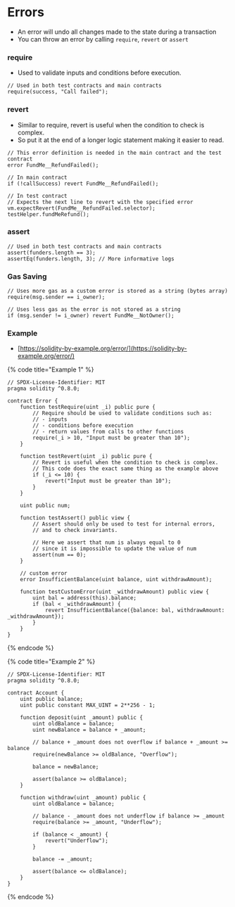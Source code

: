 # Errors

* An error will undo all changes made to the state during a transaction
* You can throw an error by calling `require`, `revert` or `assert`

### require

* Used to validate inputs and conditions before execution.

```solidity
// Used in both test contracts and main contracts
require(success, "Call failed"); 
```

### revert

* Similar to require, revert is useful when the condition to check is complex.
* So put it at the end of a longer logic statement making it easier to read.

```solidity
// This error definition is needed in the main contract and the test contract
error FundMe__RefundFailed();

// In main contract
if (!callSuccess) revert FundMe__RefundFailed();

// In test contract
// Expects the next line to revert with the specified error
vm.expectRevert(FundMe__RefundFailed.selector);
testHelper.fundMeRefund();
```

### assert

```solidity
// Used in both test contracts and main contracts
assert(funders.length == 3);
assertEq(funders.length, 3); // More informative logs
```

### Gas Saving

```solidity
// Uses more gas as a custom error is stored as a string (bytes array)
require(msg.sender == i_owner);

// Uses less gas as the error is not stored as a string
if (msg.sender != i_owner) revert FundMe__NotOwner();
```

### Example

* [https://solidity-by-example.org/error/](https://solidity-by-example.org/error/)

{% code title="Example 1" %}
```solidity
// SPDX-License-Identifier: MIT
pragma solidity ^0.8.0;

contract Error {
    function testRequire(uint _i) public pure {
        // Require should be used to validate conditions such as:
        // - inputs
        // - conditions before execution
        // - return values from calls to other functions
        require(_i > 10, "Input must be greater than 10");
    }

    function testRevert(uint _i) public pure {
        // Revert is useful when the condition to check is complex.
        // This code does the exact same thing as the example above
        if (_i <= 10) {
            revert("Input must be greater than 10");
        }
    }

    uint public num;

    function testAssert() public view {
        // Assert should only be used to test for internal errors,
        // and to check invariants.

        // Here we assert that num is always equal to 0
        // since it is impossible to update the value of num
        assert(num == 0);
    }

    // custom error
    error InsufficientBalance(uint balance, uint withdrawAmount);

    function testCustomError(uint _withdrawAmount) public view {
        uint bal = address(this).balance;
        if (bal < _withdrawAmount) {
            revert InsufficientBalance({balance: bal, withdrawAmount: _withdrawAmount});
        }
    }
}
```
{% endcode %}

{% code title="Example 2" %}
```solidity
// SPDX-License-Identifier: MIT
pragma solidity ^0.8.0;

contract Account {
    uint public balance;
    uint public constant MAX_UINT = 2**256 - 1;

    function deposit(uint _amount) public {
        uint oldBalance = balance;
        uint newBalance = balance + _amount;

        // balance + _amount does not overflow if balance + _amount >= balance
        require(newBalance >= oldBalance, "Overflow");

        balance = newBalance;

        assert(balance >= oldBalance);
    }

    function withdraw(uint _amount) public {
        uint oldBalance = balance;

        // balance - _amount does not underflow if balance >= _amount
        require(balance >= _amount, "Underflow");

        if (balance < _amount) {
            revert("Underflow");
        }

        balance -= _amount;

        assert(balance <= oldBalance);
    }
}
```
{% endcode %}
